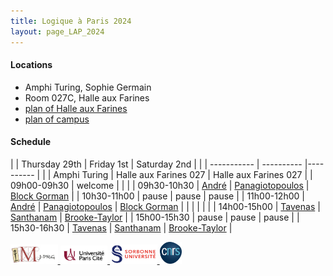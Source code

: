 ```yaml
---
title: Logique à Paris 2024
layout: page_LAP_2024
---
```

#### Locations
- Amphi Turing, Sophie Germain
- Room 027C, Halle aux Farines
- [plan of Halle aux Farines][HAF]
- [plan of campus][campus]

#### Schedule

| | Thursday 29th | Friday 1st | Saturday 2nd | 
| | ----------- | ---------- |---------- |
| | Amphi Turing | Halle aux Farines 027 | Halle aux Farines 027 |
| 09h00-09h30 | welcome |  |  | 
| 09h30-10h30 | [André][TA]         | [Panagiotopoulos][TA]         | [Block Gorman][TA]           | 
| 10h30-11h00 | pause               | pause                | pause                  |
| 11h00-12h00 | [André][TA]         | [Panagiotopoulos][TA]         | [Block Gorman][TA]           |
|             | | | | 
| 14h00-15h00 | [Tavenas][TA]        | [Santhanam][TA]        | [Brooke-Taylor][TA]      | 
| 15h00-15h30 | pause               | pause                | pause                  |
| 15h30-16h30 | [Tavenas][TA]        | [Santhanam][TA]        | [Brooke-Taylor][TA]      |

[campus]: /IMAGES/plan_campus.png
[HAF]: /IMAGES/plan_HAF.png

[seminar]:  https://www.imj-prg.fr/gestion/evenement/affEvenement/71
[TA]: /LAP2024/LAPabstracts.html

<a href="/ICONS/imj-prg.png"><img src="/ICONS/imj-prg.png" alt="IMJ-PRG" width="15%">
<a href="/ICONS/upc.png"><img src="/ICONS/upc.png" alt="Université Paris Cité" width="15%">
<a href="/ICONS/sorbonne.png"><img src="/ICONS/sorbonne.png" alt="Sorbonne Université" width="15%">
<a href="/ICONS/cnrs.png"><img src="/ICONS/cnrs.png" alt="CNRS" width="7%">

[UPC]:  https://u-paris.fr/
[IMJ-PRG]: https://www.imj-prg.fr/
[LM]:   https://www.imj-prg.fr/lm/
